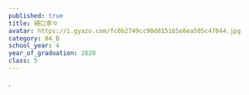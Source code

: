 ```yaml
---
published: true
title: 樋口寧々
avatar: https://i.gyazo.com/fc0b2749cc90d815165e6ea505c47044.jpg
category: 04_B
school_year: 4
year_of_graduation: 2020
class: 5
---
```

.
